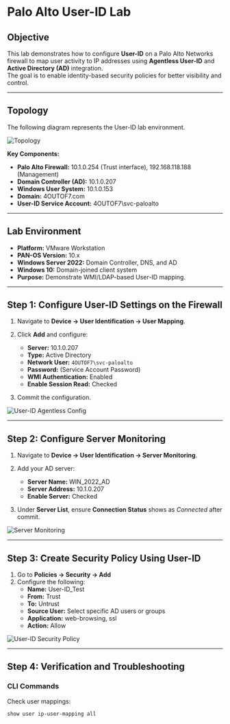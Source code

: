 # Palo Alto User-ID Lab

## Objective
This lab demonstrates how to configure **User-ID** on a Palo Alto Networks firewall to map user activity to IP addresses using **Agentless User-ID** and **Active Directory (AD)** integration.  
The goal is to enable identity-based security policies for better visibility and control.

---

## Topology
The following diagram represents the User-ID lab environment.

![Topology](/network-security/palo-alto-user-id-lab/Screenshot/topology.png)


**Key Components:**
- **Palo Alto Firewall:** 10.1.0.254 (Trust interface), 192.168.118.188 (Management)
- **Domain Controller (AD):** 10.1.0.207
- **Windows User System:** 10.1.0.153
- **Domain:** 4OUTOF7.com
- **User-ID Service Account:** 4OUTOF7\svc-paloalto

---

## Lab Environment
- **Platform:** VMware Workstation  
- **PAN-OS Version:** 10.x  
- **Windows Server 2022:** Domain Controller, DNS, and AD  
- **Windows 10:** Domain-joined client system  
- **Purpose:** Demonstrate WMI/LDAP-based User-ID mapping.

---

## Step 1: Configure User-ID Settings on the Firewall

1. Navigate to **Device → User Identification → User Mapping**.  
2. Click **Add** and configure:
   - **Server:** 10.1.0.207  
   - **Type:** Active Directory  
   - **Network User:** `4OUTOF7\svc-paloalto`  
   - **Password:** (Service Account Password)
   - **WMI Authentication:** Enabled  
   - **Enable Session Read:** Checked  

3. Commit the configuration.

![User-ID Agentless Config](screenshots/user-id-agentless-settings.png)

---

## Step 2: Configure Server Monitoring

1. Navigate to **Device → User Identification → Server Monitoring**.  
2. Add your AD server:
   - **Server Name:** WIN_2022_AD  
   - **Server Address:** 10.1.0.207  
   - **Enable Server:** Checked  

3. Under **Server List**, ensure **Connection Status** shows as *Connected* after commit.

![Server Monitoring](screenshots/server-monitor.png)

---

## Step 3: Create Security Policy Using User-ID

1. Go to **Policies → Security → Add**  
2. Configure the following:
   - **Name:** User-ID_Test  
   - **From:** Trust  
   - **To:** Untrust  
   - **Source User:** Select specific AD users or groups  
   - **Application:** web-browsing, ssl  
   - **Action:** Allow  

![User-ID Security Policy](screenshots/userid-security-policy.png)

---

## Step 4: Verification and Troubleshooting

### CLI Commands
Check user mappings:
```bash
show user ip-user-mapping all

